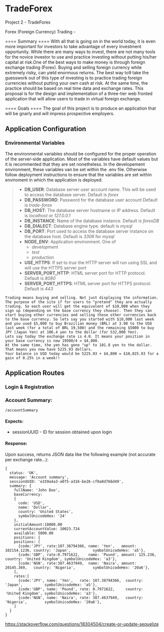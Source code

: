 # TradeForex
Project 2 - TradeForex

Forex (Foreign Currency) Trading -

==== Summary ==== With all that is going on in the world today, it is even more important for investors to take advantage of every investment opportunity. While there are many ways to invest, there are not many tools for the novice investor to use and practice investing without putting his/her capital at risk.One of the best ways to make money is through foreign exchange trading (Forex). Buying and selling foreign currency while extremely risky, can yield enormous returns. The best way to9 take the guesswork out of this type of investing is to practice trading foreign currencies without putting your own cash at risk. At the same time, the practice should be based on real time data and exchange rates. This proposal is for the design and implementation of a three-tier web fronted application that will allow users to trade in virtual foreign exchange.

==== Goals ==== The goal of this project is to produce an application that will be gnarly and will impress prospective employers.

## Application Configuration

### Environmental Variables
The environmental variables should be configured for the proper operation of the server-side application. Most of the variables have default values but it is recommented that they are set nonetheless. In the developement environment, these variables van be set within the .env file. Otherwise follow deployment instructions to ensure that the variables are set within enviroment in which the application is deployed.

> - **DB_USER**: Database server user account name. This will be used to access the database server. Default is *forex*
> - **DB_PASSWORD**: Password for the database user account Default is *trade-forex*
> - **DB_HOST**: The database server hostname or IP address. Default is *localhost* or *127.0.0.1*
> - **DB_INSTANCE**: Name of the database instance. Default is *forexDB*
> - **DB_DIALECT**: Database engine type. default is *mysql*
> - **DB_PORT**: Port used to access the database server instance on the database host. Default is *3306* for *mysql*
> - **NODE_ENV**: Application environment. One of
>     - *development*
>     - *test*
>     - *production*
> - **USE_HTTPS**: If set to *true* the HTTP server will run using SSL and will use the HTTPS server port
> - **SERVER_PORT_HTTP**: HTML server port for HTTP protocol. Default is *8080*
> - **SERVER_PORT_HTTPS**: HTML server port for HTTPS protocol. Default is *443*

```
Trading means buying and selling. Not just displaying the information. The purpose of the site if for users to "pretend" they are actually trading. So each user will get the equivalent of $10,000 when they sign up (depending on the base currency they choose). Then they can start buying other currencies and selling those other currencies back to the base currency. So lets say you started with $10,000 last week and you used $5,000 to buy Brazilian money (BRL) at 3.90 to the USD last week (for a total of BRL 19,500) and the remaining $5000 to buy JPY (Japan Yen) at 106.4 yen to the dollar (for 532,000 Yen).
Lets say today the exchange rate is 4.0. It means your position in your base currency is now 19500/4 = $4,800.
At the same time, the yen has gone "up" to 101.8 yen to the dollar. That means you now have 5225.93 dollars.
Your balance in USD today would be 5225.93 + $4,800 = $10,025.93 for a gain of 0.25% in a week!!

```
## Application Routes

### Login & Registration

### Account Summary: 
```
/accountSummary
```
#### Expects:
- sessionUUID - ID for session obtained upon login
#### Response:
Upon success, returns JSON data like the following example (not accurate per exchange rate...):
```
{
  status: 'OK',
  message: 'Account summary',
  sessionUUID: 'e159a4a3-a075-a316-be26-cf0a8d766d49',
  summary: {
    fullName: 'John Doe',
    baseCurrency:
    {
      code: 'USD',
      name: 'Dollar',
      country: 'United States',
      symbolUnicodeHex: '24'
    },
    initialAmount:10000.00
    currentAccountValue: 10023.724
    available: 5000.00
    positions: {
    positions: [
      {code:'JPY', rate:107.38794366, name: 'Yen',   amount: 102154.1236, country: 'Japan',          symbolUnicodeHex: 'a5'},
      {code:'GBP', rate:0.7971622,    name: 'Pound', amount: 125.236,     country: 'United Kingdom', symbolUnicodeHex: 'a3'},
      {code:'NGN', rate:387.4637949,  name: 'Naira', amount: 20145.369,   country: 'Nigeria',        symbolUnicodeHex: '20a6'},
    ],
    rates:[
      {code:'JPY', name: 'Yen',   rate: 107.38794366,  country: 'Japan',          symbolUnicodeHex: 'a5'},
      {code:'GBP', name: 'Pound', rate: 0.7971622,     country: 'United Kingdom', symbolUnicodeHex: 'a3'},
      {code:'NGN', name: 'Naira', rate: 387.4637949,   country: 'Nigeria',        symbolUnicodeHex: '20a6'},
    ]
  }
}
```
https://stackoverflow.com/questions/18304504/create-or-update-sequelize
